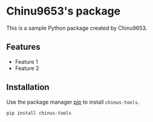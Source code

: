 # Chinu9653's package

This is a sample Python package created by Chinu9653.

## Features
- Feature 1
- Feature 2

## Installation
Use the package manager [pip](https://pip.pypa.io/en/stable/) to install `chinus-tools`.

```bash
pip install chinus-tools